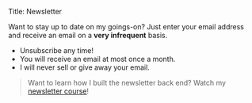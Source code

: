 Title: Newsletter

Want to stay up to date on my goings-on? Just enter your email address and receive an email on a **very infrequent** basis.

- Unsubscribe any time!
- You will receive an email at most once a month.
- I will never sell or give away your email.

> Want to learn how I built the newsletter back end? Watch my [newsletter course](https://newsletter-course.gdelgado.ca/)!

